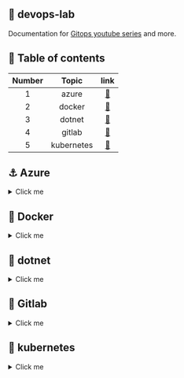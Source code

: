📝 devops-lab
-------------
Documentation for [Gitops youtube series][playlist-link] and more.

🦦 Table of contents
--------------------

<!-- <div align="center"> -->

Number | Topic | link
:--:|:--:|:--:
1 | azure | [🔗][azure-link]
2 | docker | [🔗][docker-link]
3 | dotnet | [🔗][dotnet-link]
4 | gitlab | [🔗][gitlab-link]
5 | kubernetes | [🔗][kubernetes-link]

<!-- </div> -->


⚓️ Azure
-------
<details>
<summary>Click me</summary>
<br/>
....
</details>

🐳 Docker
---------
<details>
<summary>Click me</summary>

### 📝 Install kubectl inside ubuntu contanier
The showed-below Dockerfile sets up an Ubuntu-based container with kubectl and Python 3 installed.
```Dockerfile
FROM  ubuntu
RUN apt-get update
RUN apt-get install -y apt-transport-https ca-certificates curl
RUN apt-get install -y gnupg
RUN curl -s https://packages.cloud.google.com/apt/doc/apt-key.gpg | apt-key add -
RUN echo "deb https://apt.kubernetes.io/ kubernetes-xenial main" | tee /etc/apt/sources.list.d/kubernetes.list
RUN apt-get update
RUN apt-get install -y kubectl
RUN apt update
RUN apt install python3  -y
```
</details>

👹 dotnet
---------
<details>
<summary>Click me</summary>
....
</details>

🦝 Gitlab
---------
<details>
<summary>Click me</summary>
....
</details>

🐙 kubernetes
-------------
<details>
<summary>Click me</summary>
....
</details>


[playlist-link]: https://www.youtube.com/watch?v=f85XlAjbS5w&list=PLTRDUPO2OmInz2Fo41zwnoR1IArx70Hig
[azure-link]: #-azure
[docker-link]: #-docker
[dotnet-link]: #-dotnet
[gitlab-link]: #-gitlab
[kubernetes-link]: #-kubernetes
